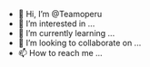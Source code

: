 - 👋 Hi, I’m @Teamoperu
- 👀 I’m interested in ...
- 🌱 I’m currently learning ...
- 💞️ I’m looking to collaborate on ...
- 📫 How to reach me ...

<!---
Teamoperu/Teamoperu is a ✨ special ✨ repository because its `README.md` (this file) appears on your GitHub profile.
You can click the Preview link to take a look at your changes.
--->

